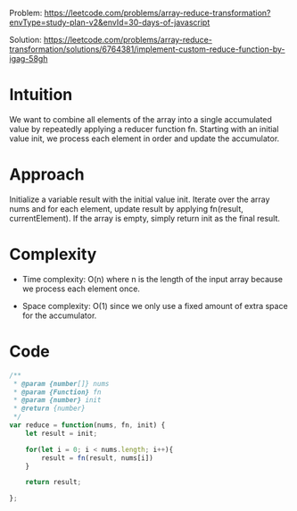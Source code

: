 Problem: https://leetcode.com/problems/array-reduce-transformation?envType=study-plan-v2&envId=30-days-of-javascript

Solution: https://leetcode.com/problems/array-reduce-transformation/solutions/6764381/implement-custom-reduce-function-by-igag-58gh

# Intuition
We want to combine all elements of the array into a single accumulated value by repeatedly applying a reducer function fn. Starting with an initial value init, we process each element in order and update the accumulator.

# Approach
Initialize a variable result with the initial value init. Iterate over the array nums and for each element, update result by applying fn(result, currentElement). If the array is empty, simply return init as the final result.

# Complexity
- Time complexity:
O(n) where n is the length of the input array because we process each element once.

- Space complexity:
O(1) since we only use a fixed amount of extra space for the accumulator.

# Code
```javascript []
/**
 * @param {number[]} nums
 * @param {Function} fn
 * @param {number} init
 * @return {number}
 */
var reduce = function(nums, fn, init) {
    let result = init;

    for(let i = 0; i < nums.length; i++){
        result = fn(result, nums[i])
    }

    return result;

};
```